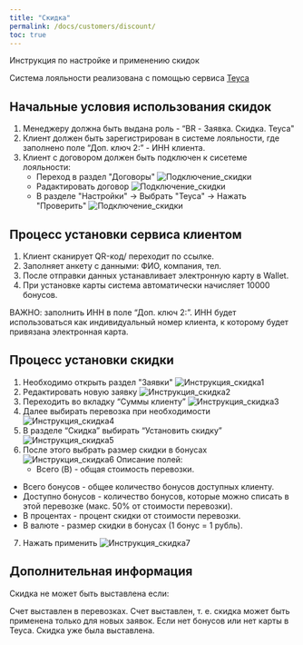 ```yaml
---
title: "Скидка"
permalink: /docs/customers/discount/
toc: true
---
```


Инструкция по настройке и применению скидок

Система лояльности реализована с помощью сервиса [Teyca](https://lk.teyca.ru/system/account)

## Начальные условия использования скидок

1. Менеджеру должна быть выдана роль - “BR - Заявка. Скидка. Teyca"
2. Клиент должен быть зарегистрирован в системе лояльности, где заполнено поле “Доп. ключ 2:” - ИНН клиента.
3. Клиент с договором должен быть подключен к сисетеме лояльности:
    - Переход в раздел "Договоры" ![Подключение_скидки](../images/discount/discount_connect1.png)
    - Радактировать договор ![Подключение_скидки](../images/discount/discount_connect2.png)
    - В разделе "Настройки" -> Выбрать "Teyca" -> Нажать "Проверить" ![Подключение_скидки](../images/discount/discount_connect3.png)

## Процесс установки сервиса клиентом

1. Клиент сканирует QR-код/ переходит по ссылке.
2. Заполняет анкету с данными: ФИО, компания, тел.
3. После отправки данных устанавливает электронную карту в Wallet.
4. При установке карты система автоматически начисляет 10000 бонусов.

ВАЖНО: заполнить ИНН в поле “Доп. ключ 2:”. ИНН будет использоваться как индивидуальный номер клиента, к которому будет привязана электронная карта.

## Процесс установки скидки

1. Необходимо открыть раздел "Заявки" ![Инструкция_скидка1](../images/discount/instructions_discount1.png)
2. Редактировать новую заявку ![Инструкция_скидка2](../images/discount/instructions_discount2.png)
3. Переходить во вкладку “Суммы клиенту” ![Инструкция_скидка3](../images/discount/instructions_discount3.png)
4. Далее выбирать перевозка при необходимости ![Инструкция_скидка4](../images/discount/instructions_discount4.png)
5. В разделе “Скидка” выбирать “Установить скидку” ![Инструкция_скидка5](../images/discount/instructions_discount5.png)
6. После этого выбрать размер скидки в бонусах ![Инструкция_скидка6](../images/discount/instructions_discount6.png)
    Описание полей:
    -  Всего (B) - общая стоимость перевозки.
 -  Всего бонусов - общее количество бонусов доступных клиенту.
 -  Доступно бонусов - количество бонусов, которые можно списать в этой перевозке (макс. 50% от стоимости перевозки).
 -  В процентах - процент скидки от стоимости перевозки.
 -  В валюте - размер скидки в бонусах (1 бонус = 1 рубль).
7. Нажать применить ![Инструкция_скидка7](../images/discount/instructions_discount7.png)

## Дополнительная информация

Скидка не может быть выставлена если:

Счет выставлен в перевозках.
Счет выставлен, т. е. скидка может быть применена  только для новых заявок.
Если нет бонусов или нет карты в Teyca.
Скидка уже была выставлена.